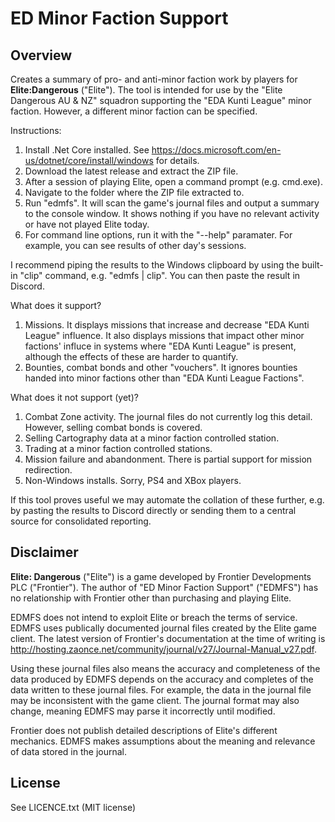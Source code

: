 # ED Minor Faction Support

## Overview

Creates a summary of pro- and anti-minor faction work by players for **Elite:Dangerous** ("Elite"). The tool is intended for use by the "Elite Dangerous AU & NZ" squadron supporting the "EDA Kunti League" minor faction. However, a different minor faction can be specified.

Instructions:
1. Install .Net Core installed. See https://docs.microsoft.com/en-us/dotnet/core/install/windows for details.
2. Download the latest release and extract the ZIP file.
3. After a session of playing Elite, open a command prompt (e.g. cmd.exe).
4. Navigate to the folder where the ZIP file extracted to.
5. Run "edmfs". It will scan the game's journal files and output a summary to the console window. It shows nothing if you have no relevant activity or have not played Elite today.
6. For command line options, run it with the "--help" paramater. For example, you can see results of other day's sessions.

I recommend piping the results to the Windows clipboard by using the built-in "clip" command, e.g. "edmfs | clip". You can then paste the result in Discord.

What does it support?
1. Missions. It displays missions that increase and decrease "EDA Kunti League" influence. It also displays missions that impact other minor factions' influce in systems where "EDA Kunti League" is present, although the effects of these are harder to quantify.
2. Bounties, combat bonds and other "vouchers". It ignores bounties handed into minor factions other than "EDA Kunti League Factions".

What does it not support (yet)?
1. Combat Zone activity. The journal files do not currently log this detail. However, selling combat bonds is covered.
2. Selling Cartography data at a minor faction controlled station.
3. Trading at a minor faction controlled stations.
4. Mission failure and abandonment. There is partial support for mission redirection.
5. Non-Windows installs. Sorry, PS4 and XBox players.

If this tool proves useful we may automate the collation of these further, e.g. by pasting the results to Discord directly or sending them to a central source for consolidated reporting.

## Disclaimer

**Elite: Dangerous** ("Elite") is a game developed by Frontier Developments PLC ("Frontier"). The author of "ED Minor Faction Support" ("EDMFS") has no relationship with Frontier other than purchasing and playing Elite. 

EDMFS does not intend to exploit Elite or breach the terms of service. EDMFS uses publically documented journal files created by the Elite game client. The latest version of Frontier's documentation at the time of writing is http://hosting.zaonce.net/community/journal/v27/Journal-Manual_v27.pdf.

Using these journal files also means the accuracy and completeness of the data produced by EDMFS depends on the accuracy and completes of the data written to these journal files. For example, the data in the journal file may be inconsistent with the game client. The journal format may also change, meaning EDMFS may parse it incorrectly until modified.

Frontier does not publish detailed descriptions of Elite's different mechanics. EDMFS makes assumptions about the meaning and relevance of data stored in the journal.

## License
 
See LICENCE.txt (MIT license)
